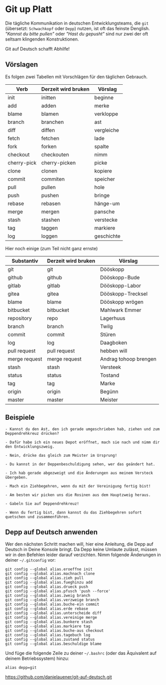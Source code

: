 # Git up Platt

Die tägliche Kommunikation in deutschen Entwicklungsteams, die `git`
(übersetzt: `Schwachkopf` oder `Depp`) nutzen, ist oft das feinste Denglish.
_"Kannst du bitte pullen"_ oder _"Hast du gepusht"_ sind nur zwei
der oft seltsam klingenden Konstruktionen.

Git auf Deutsch schafft Abhilfe!

## Vörslagen

Es folgen zwei Tabellen mit Vorschlägen für den täglichen Gebrauch.

| Verb        | Derzeit wird bruken | Vörslag               |
|-------------|---------------------|-----------------------|
| init        | initten             | beginne               |
| add         | adden               | merke                 |
| blame       | blamen              | verkloppe             |
| branch      | branchen            | ast                   |
| diff        | diffen              | vergleiche            |
| fetch       | fetchen             | lade                  |
| fork        | forken              | spalte                |
| checkout    | checkouten          | nimm                  |
| cherry-pick | cherry-picken       | picke                 |
| clone       | clonen              | kopiere               |
| commit      | commiten            | speicher              |
| pull        | pullen              | hole                  |
| push        | pushen              | bringe                |
| rebase      | rebasen             | hänge-um              |
| merge       | mergen              | pansche               |
| stash       | stashen             | verstecke             |
| tag         | taggen              | markiere              |
| log         | loggen              | geschichte            |


Hier noch einige (zum Teil nicht ganz ernste)

| Substantiv    | Derzeit wird bruken | Vörslag               |
|---------------|---------------------|-----------------------|
| git           | git                 | Dööskopp              |
| github        | github              | Dööskopp-Bude         |
| gitlab        | gitlab              | Dööskopp-Labor        |
| gitea         | gitea               | Dööskopp-Trecksel     |
| blame         | blame               | Dööskopp wrögen       |
| bitbucket     | bitbucket           | Mahlwark Emmer        |
| repository    | repo                | Lagerhuus             |
| branch        | branch              | Twilg                 |
| commit        | commit              | Stüren                |
| log           | log                 | Daagboken             |
| pull request  | pull request        | hebben will           |
| merge request | merge request       | Andrag tohoop brengen |
| stash         | stash               | Versteek              |
| status        | status              | Tostand               |
| tag           | tag                 | Marke                 |
| origin        | origin              | Begünn                |
| master        | master              | Meister               |

## Beispiele

    - Kannst du den Ast, den ich gerade umgeschrieben hab, ziehen und zum Deppendrehkreuz drücken?

    - Dafür habe ich ein neues Depot eröffnet, mach sie nach und nimm dir den Entwicklungszweig.

    - Nein, drücke das gleich zum Meister im Ursprung!
    
    - Du kannst in der Deppenbeschuldigung sehen, wer das geändert hat.

    - Ich hab gerade abgezweigt und die Änderungen aus meinem Versteck übergeben.

    - Mach ein Ziehbegehren, wenn du mit der Vereinigung fertig bist!

    - Am besten wir picken uns die Rosinen aus dem Hauptzweig heraus.

    - Gabeln Sie auf Deppendrehkreuz!
    
    - Wenn du fertig bist, dann kannst du das Ziehbegehren sofort quetschen und zusammenführen.

## Depp auf Deutsch anwenden

Wer den nächsten Schritt machen will, hier eine Anleitung, die Depp auf Deutsch in Deine Konsole bringt. Da Depp keine Umlaute zulässt, müssen wir in den Befehlen leider darauf verzichten. Nimm folgende Änderungen in deiner `~/.gitconfig` vor:

    git config --global alias.eroeffne init
    git config --global alias.machnach clone
    git config --global alias.zieh pull
    git config --global alias.fueghinzu add
    git config --global alias.drueck push
    git config --global alias.pfusch 'push --force'
    git config --global alias.zweig branch
    git config --global alias.verzweige branch
    git config --global alias.buche-ein commit
    git config --global alias.erde rebase
    git config --global alias.unterscheide diff
    git config --global alias.vereinige merge
    git config --global alias.bunkere stash
    git config --global alias.markiere tag
    git config --global alias.buche-aus checkout
    git config --global alias.tagebuch log
    git config --global alias.zustand status
    git config --global alias.beschuldige blame

Und füge die folgende Zeile zu deiner `~/.bashrc` (oder das Äquivalent auf deinem Betriebssystem) hinzu:

    alias depp=git
https://github.com/danielauener/git-auf-deutsch.git
